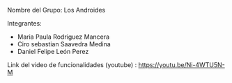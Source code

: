 Nombre del Grupo: Los Androides

Integrantes:
- Maria Paula Rodriguez Mancera
- Ciro sebastian Saavedra Medina
- Daniel Felipe León Perez

Link del video de funcionalidades (youtube) : https://youtu.be/Ni-4WTU5N-M

